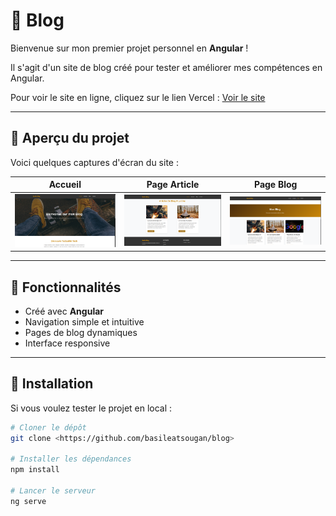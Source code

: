 # 📝 Blog

Bienvenue sur mon premier projet personnel en **Angular** !  

Il s'agit d'un site de blog créé pour tester et améliorer mes compétences en Angular.

Pour voir le site en ligne, cliquez sur le lien Vercel : [Voir le site](https://blog-three-gray-clciveec10.vercel.app/)  

---

## 🌄 Aperçu du projet

Voici quelques captures d'écran du site :

| Accueil | Page Article | Page Blog |
|---------|--------------|-----------|
| ![Accueil](./src/assets/images/bg1.png) | ![Article](./src/assets/images/bg2.png) | ![Blog](./src/assets/images/bg3.png) |

---

## 🚀 Fonctionnalités

- Créé avec **Angular**
- Navigation simple et intuitive
- Pages de blog dynamiques
- Interface responsive

---

## 📂 Installation

Si vous voulez tester le projet en local :  

```bash
# Cloner le dépôt
git clone <https://github.com/basileatsougan/blog>

# Installer les dépendances
npm install

# Lancer le serveur
ng serve
